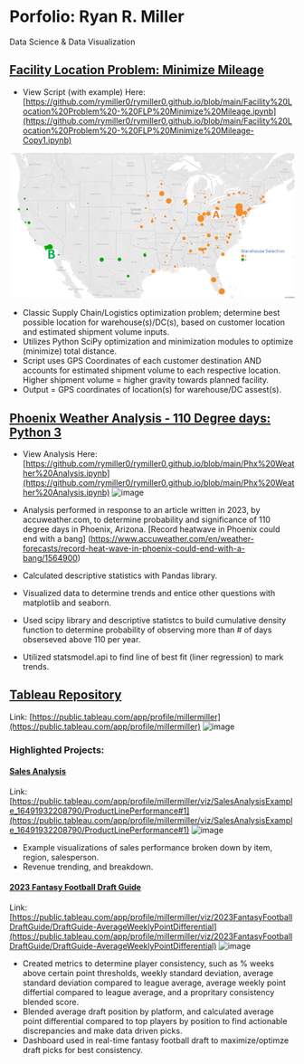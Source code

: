 # Porfolio: Ryan R. Miller
Data Science & Data Visualization

## [Facility Location Problem: Minimize Mileage](https://github.com/rymiller0/rymiller0.github.io/blob/main/Facility%20Location%20Problem%20-%20FLP%20Minimize%20Mileage-Copy1.ipynb)
* View Script (with example) Here: [https://github.com/rymiller0/rymiller0.github.io/blob/main/Facility%20Location%20Problem%20-%20FLP%20Minimize%20Mileage.ipynb](https://github.com/rymiller0/rymiller0.github.io/blob/main/Facility%20Location%20Problem%20-%20FLP%20Minimize%20Mileage-Copy1.ipynb)
  
![image](/images/FLP_image%20solution.png)

* Classic Supply Chain/Logistics optimization problem; determine best possible location for warehouse(s)/DC(s), based on customer location and estimated shipment volume inputs.
* Utilizes Python SciPy optimization and minimization modules to optimize (minimize) total distance. 
* Script uses GPS Coordinates of each customer destination AND accounts for estimated shipment volume to each respective location. Higher shipment volume = higher gravity towards planned facility.
* Output = GPS coordinates of location(s) for warehouse/DC assest(s).
  
## [Phoenix Weather Analysis - 110 Degree days: Python 3](https://github.com/rymiller0/portfolio/blob/main/Phx%20Weather%20Analysis.ipynb)
* View Analysis Here: [https://github.com/rymiller0/rymiller0.github.io/blob/main/Phx%20Weather%20Analysis.ipynb](https://github.com/rymiller0/rymiller0.github.io/blob/main/Phx%20Weather%20Analysis.ipynb)
  ![image](https://github.com/rymiller0/rymiller0.github.io/assets/75280886/53d27f45-c7f4-4a12-96cc-945fe0272b73)

* Analysis performed in response to an article written in 2023, by accuweather.com, to determine probability and significance of 110 degree days in Phoenix, Arizona.
[Record heatwave in Phoenix could end with a bang] (https://www.accuweather.com/en/weather-forecasts/record-heat-wave-in-phoenix-could-end-with-a-bang/1564900) 
* Calculated descriptive statistics with Pandas library.
* Visualized data to determine trends and entice other questions with matplotlib and seaborn.
* Used scipy library and descriptive statistcs to build cumulative density function to determine probability of observing more than # of days obserseved above 110 per year.
* Utilized statsmodel.api to find line of best fit (liner regression) to mark trends.

## [Tableau Repository](https://public.tableau.com/app/profile/millermiller)
Link: [https://public.tableau.com/app/profile/millermiller](https://public.tableau.com/app/profile/millermiller)
![image](https://github.com/rymiller0/rymiller0.github.io/assets/75280886/3724d055-4d0f-4a58-8ffc-5ba55caf3103)




### Highlighted Projects:

#### [Sales Analysis](https://public.tableau.com/app/profile/millermiller/viz/SalesAnalysisExample_16491932208790/ProductLinePerformance#1)
Link:[https://public.tableau.com/app/profile/millermiller/viz/SalesAnalysisExample_16491932208790/ProductLinePerformance#1](https://public.tableau.com/app/profile/millermiller/viz/SalesAnalysisExample_16491932208790/ProductLinePerformance#1)
![image](https://github.com/rymiller0/rymiller0.github.io/assets/75280886/c1051d96-bbcf-4b41-a241-dc52bc0b66d0)

* Example visualizations of sales performance broken down by item, region, salesperson.
* Revenue trending, and breakdown.
#### [2023 Fantasy Football Draft Guide](https://public.tableau.com/app/profile/millermiller/viz/2023FantasyFootballDraftGuide/DraftGuide-AverageWeeklyPointDifferential)
Link: [https://public.tableau.com/app/profile/millermiller/viz/2023FantasyFootballDraftGuide/DraftGuide-AverageWeeklyPointDifferential](https://public.tableau.com/app/profile/millermiller/viz/2023FantasyFootballDraftGuide/DraftGuide-AverageWeeklyPointDifferential)
![image](https://github.com/rymiller0/rymiller0.github.io/assets/75280886/3112e531-3fec-4ecf-b991-62fed89cf9a0)
* Created metrics to determine player consistency, such as % weeks above certain point thresholds, weekly standard deviation, average standard deviation compared to league average, average weekly point differtial compared to league average, and a propritary consistency blended score.
* Blended average draft position by platform, and calculated average point differential compared to top players by position to find actionable discrepancies and make data driven picks.
* Dashboard used in real-time fantasy football draft to maximize/optimze draft picks for best consistency.


